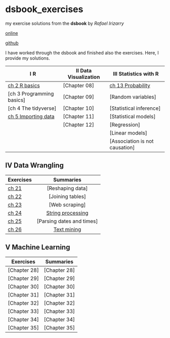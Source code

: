 # dsbook_exercises
my exercise solutions from the **dsbook** by *Rafael Irizarry*

[online](https://rafalab.github.io/dsbook)

[github](https://github.com/rafalab/dsbook)

I have worked through the dsbook and finished also the exercises. Here, I provide my solutions.


| I R                                  |    II Data Visualization | III Statistics with R |
| ----------                           | ------------- | --- |
| [ch 2 R basics](ex_03_r_basics.html) |  [Chapter 08] | [ch 13 Probability](ex_14_probability.html) | 
| [ch 3 Programming basics]            |  [Chapter 09] | [Random variables] |
| [ch 4 The tidyverse]                 |  [Chapter 10] | [Statistical inference] |
| [ch 5 Importing data](ex_06_importing_data.html) |  [Chapter 11] | [Statistical models] |
|                                      | [Chapter 12] | [Regression] |
|   |    | [Linear models] |
|   |    | [Association is not causation] |


IV Data Wrangling
------

 Exercises  |    Summaries  |
----------|:-------------:|
 [ch 21](ex_22_reshaping_data.html) |  [Reshaping data] |
 [ch 22](ex_23_joining_tables.html) |  [Joining tables] |
 [ch 23](ex_24_web_scraping.html) |  [Web scraping] |
 [ch 24](ex_25_string_processing.html) |  [String processing](su_25_string_processing.html) |
 [ch 25](ex_26_parsing_dates_and_times.html) | [Parsing dates and times]  |
 [ch 26](ex_27_text_mining.html) | [Text mining](su_27_text_mining.html) |

V Machine Learning
------

 Exercises  |    Summaries  |
----------|:-------------:|
 [Chapter 28] | [Chapter 28] |
 [Chapter 29] | [Chapter 29] |
 [Chapter 30] | [Chapter 30] |
 [Chapter 31] | [Chapter 31] |
 [Chapter 32] | [Chapter 32] |
 [Chapter 33] | [Chapter 33] |
 [Chapter 34] | [Chapter 34] |
 [Chapter 35] | [Chapter 35] |


